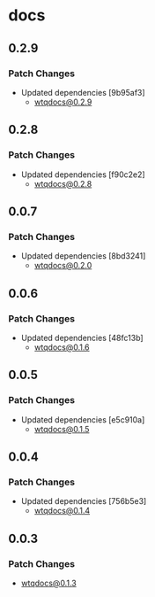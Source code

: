 # docs

## 0.2.9

### Patch Changes

- Updated dependencies [9b95af3]
  - wtqdocs@0.2.9

## 0.2.8

### Patch Changes

- Updated dependencies [f90c2e2]
  - wtqdocs@0.2.8

## 0.0.7

### Patch Changes

- Updated dependencies [8bd3241]
  - wtqdocs@0.2.0

## 0.0.6

### Patch Changes

- Updated dependencies [48fc13b]
  - wtqdocs@0.1.6

## 0.0.5

### Patch Changes

- Updated dependencies [e5c910a]
  - wtqdocs@0.1.5

## 0.0.4

### Patch Changes

- Updated dependencies [756b5e3]
  - wtqdocs@0.1.4

## 0.0.3

### Patch Changes

- wtqdocs@0.1.3
